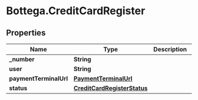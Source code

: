 # Bottega.CreditCardRegister

## Properties

Name | Type | Description | Notes
------------ | ------------- | ------------- | -------------
**_number** | **String** |  | 
**user** | **String** |  | 
**paymentTerminalUrl** | [**PaymentTerminalUrl**](PaymentTerminalUrl.md) |  | [optional] 
**status** | [**CreditCardRegisterStatus**](CreditCardRegisterStatus.md) |  | 


